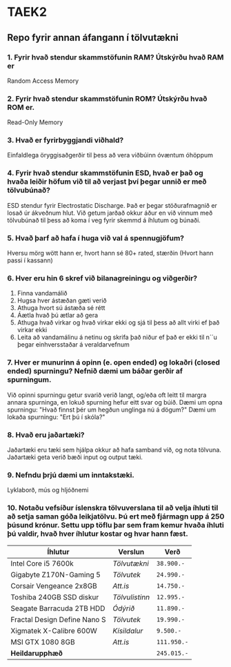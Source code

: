 # TAEK2
## Repo fyrir annan áfangann í tölvutækni

### 1. Fyrir hvað stendur skammstöfunin RAM? Útskýrðu hvað RAM er
Random Access Memory

### 2. Fyrir hvað stendur skammstöfunin ROM? Útskýrðu hvað ROM er.
Read-Only Memory

### 3. Hvað er fyrirbyggjandi viðhald?
Einfaldlega öryggisaðgerðir til þess að vera viðbúinn óvæntum óhöppum

### 4. Fyrir hvað stendur skammstöfunin ESD, hvað er það og hvaða leiðir höfum við til að verjast því þegar unnið er með tölvubúnað?
ESD stendur fyrir Electrostatic Discharge. Það er þegar stöðurafmagnið er losað úr ákveðnum hlut. Við getum jarðað okkur áður en við vinnum með tölvubúnað til þess að koma í veg fyrir skemmd á íhlutum og búnaði.

### 5. Hvað þarf að hafa í huga við val á spennugjöfum?
Hversu mörg wött hann er, hvort hann sé 80+ rated, stærðin (Hvort hann passi í kassann)

### 6. Hver eru hin 6 skref við bilanagreiningu og viðgerðir?
1. Finna vandamálið
2. Hugsa hver ástæðan gæti verið
3. Athuga hvort sú ástæða sé rétt
4. Áætla hvað þú ætlar að gera
5. Athuga hvað virkar og hvað virkar ekki og sjá til þess að allt virki ef það virkar ekki
6. Leita að vandamálinu á netinu og skrifa það niður ef það er ekki til n´´u þegar einhversstaðar á veraldarvefnum

### 7. Hver er munurinn á opinn (e. open ended) og lokaðri (closed ended) spurningu? Nefnið dæmi um báðar gerðir af spurningum.
Við opinni spurningu getur svarið verið langt, og/eða oft leitt til margra annara spurninga, en lokuð spurning hefur eitt svar og búið.
Dæmi um opna spurningu: "Hvað finnst þér um hegðun unglinga nú á dögum?"
Dæmi um lokaða spurningu: "Ert þú í skóla?"

### 8. Hvað eru jaðartæki?
Jaðartæki eru tæki sem hjálpa okkur að hafa samband við, og nota tölvuna. Jaðartæki geta verið bæði input og output tæki.

### 9. Nefndu þrjú dæmi um inntakstæki.
Lyklaborð, mús og hljóðnemi

### 10. Notaðu vefsíður íslenskra tölvuverslana til að velja íhluti til að setja saman góða leikjatölvu. Þú ert með fjármagn upp á 250 þúsund krónur. Settu upp töflu þar sem fram kemur hvaða íhluti þú valdir, hvað hver íhlutur kostar og hvar hann fæst.

Íhlutur | Verslun | Verð
--- | --- | ---
Intel Core i5 7600k | *Tölvutækni* | `38.900.-`
Gigabyte Z170N-Gaming 5 | *Tölvutek* | `24.990.-`
Corsair Vengeance 2x8GB | *Att.is* | `14.750.-`
Toshiba 240GB SSD diskur | *Tölvulistinn* | `12.995.-`
Seagate Barracuda 2TB HDD | *Ódýrið* | `11.890.-`
Fractal Design Define Nano S | *Tölvutek* | `19.990.-`
Xigmatek X-Calibre 600W | *Kísildalur* | `9.500.-`
MSI GTX 1080 8GB | *Att.is* | `111.950.-`
**Heildarupphæð** || `245.015.-`
